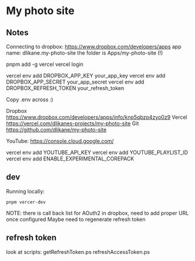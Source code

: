 # My photo site


## Notes

Connecting to dropbox:
https://www.dropbox.com/developers/apps
app name: dlikane.my-photo-site
the folder is Apps/my-photo-site (!)

pnpm add -g vercel
vercel login

vercel env add DROPBOX_APP_KEY your_app_key
vercel env add DROPBOX_APP_SECRET your_app_secret
vercel env add DROPBOX_REFRESH_TOKEN your_refresh_token

Copy .env across :)

Dropbox
https://www.dropbox.com/developers/apps/info/knp5qbzp4zyo0z9
Vercel
https://vercel.com/dlikanes-projects/my-photo-site
Git
https://github.com/dlikane/my-photo-site

YouTube:
https://console.cloud.google.com/

vercel env add YOUTUBE_API_KEY 
vercel env add YOUTUBE_PLAYLIST_ID
vercel env add ENABLE_EXPERIMENTAL_COREPACK

## dev

Running locally:
```
pnpm vercer-dev
```

NOTE:
    there is call back list for AOuth2 in dropbox, need to add proper URL once configured
    Maybe need to regenerate refresh token

## refresh token
look at scripts:
getRefreshToken.ps
refreshAccessToken.ps
